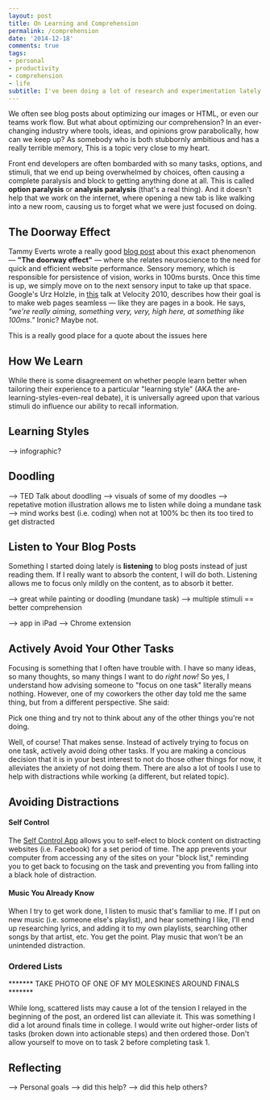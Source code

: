 ```yaml
---
layout: post
title: On Learning and Comprehension
permalink: /comprehension
date: '2014-12-18'
comments: true
tags:
- personal
- productivity
- comprehension
- life
subtitle: I've been doing a lot of research and experimentation lately about how people learn. This post might give you some ideas to improve your own comprehension and think about your own learning style.
---
```


We often see blog posts about optimizing our images or HTML, or even our teams work flow. But what about optimizing our comprehension? In an ever-changing industry where tools, ideas, and opinions grow parabolically, how can we keep up? As somebody who is both stubbornly ambitious and has a really terrible memory, This is a topic very close to my heart.

Front end developers are often bombarded with so many tasks, options, and stimuli, that we end up being overwhelmed by choices, often causing a complete paralysis and block to getting anything done at all. This is called **option paralysis** or **analysis paralysis** (that's a real thing). And it doesn't help that we work on the internet, where opening a new tab is like walking into a new room, causing us to forget what we were just focused on doing.

## The Doorway Effect

Tammy Everts wrote a really good [blog post](http://www.webperformancetoday.com/2012/03/21/neuroscience-page-speed-web-performance/) about this exact phenomenon &mdash; **"The doorway effect"** &mdash; where she relates neuroscience to the need for quick and efficient website performance. Sensory memory, which is responsible for persistence of vision, works in 100ms bursts. Once this time is up, we simply move on to the next sensory input to take up that space. Google's Urz Holzle, in [this](https://www.youtube.com/watch?v=MStKwEff_kY) talk at Velocity 2010, describes how their goal is to make web pages seamless &mdash; like they are pages in a book. He says, *"we're really aiming, something very, very, high here, at something like 100ms."* Ironic? Maybe not.

<a class="quote twitter-share">This is a really good place for a quote about the issues here</a>

## How We Learn

While there is some disagreement on whether people learn better when tailoring their experience to a particular "learning style" (AKA the are-learning-styles-even-real debate), it is universally agreed upon that various stimuli do influence our ability to recall information.

## Learning Styles

--> infographic?

## Doodling

--> TED Talk about doodling
--> visuals of some of my doodles
--> repetative motion illustration allows me to listen while doing a mundane task
  --> mind works best (i.e. coding) when not at 100% bc then its too tired to get distracted

## Listen to Your Blog Posts

Something I started doing lately is **listening** to blog posts instead of just reading them. If I really want to absorb the content, I will do both. Listening allows me to focus only mildly on the content, as to absorb it better.

--> great while painting or doodling (mundane task)
--> multiple stimuli == better comprehension

--> app in iPad
--> Chrome extension

## Actively Avoid Your Other Tasks

Focusing is something that I often have trouble with. I have so many ideas, so many thoughts, so many things I want to do *right now!* So yes, I understand how advising someone to "focus on one task" literally means nothing. However, one of my coworkers the other day told me the same thing, but from a different perspective. She said:

<a class="quote twitter-share">Pick one thing and try not to think about any of the other things you're not doing.</a>

Well, of course! That makes sense. Instead of actively trying to focus on one task, actively avoid doing other tasks. If you are making a concious decision that it is in your best interest to not do those other things for now, it alleviates the anxiety of not doing them. There are also a lot of tools I use to help with distractions while working (a different, but related topic).

## Avoiding Distractions

#### Self Control

The [Self Control App](http://selfcontrolapp.com/) allows you to self-elect to block content on distracting websites (i.e. Facebook) for a set period of time. The app prevents your computer from accessing any of the sites on your "block list," reminding you to get back to focusing on the task and preventing you from falling into a black hole of distraction.

#### Music You Already Know

When I try to get work done, I listen to music that's familiar to me. If I put on new music (i.e. someone else's playlist), and hear something I like, I'll end up researching lyrics, and adding it to my own playlists, searching other songs by that artist, etc. You get the point. Play music that won't be an unintended distraction.

### Ordered Lists

******* TAKE PHOTO OF ONE OF MY MOLESKINES AROUND FINALS *******

While long, scattered lists may cause a lot of the tension I relayed in the beginning of the post, an ordered list can alleviate it. This was something I did a lot around finals time in college. I would write out higher-order lists of tasks (broken down into actionable steps) and then ordered those. Don't allow yourself to move on to task 2 before completing task 1.

## Reflecting

--> Personal goals
--> did this help?
--> did this help others?
